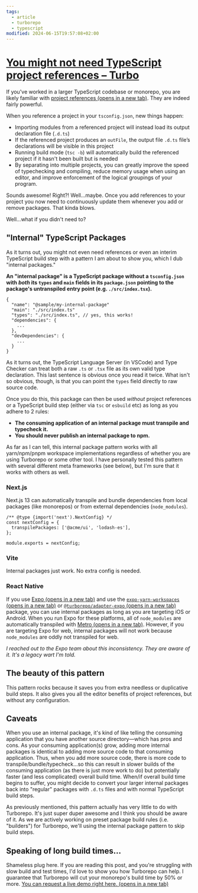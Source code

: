 ```yaml
---
tags:
  - article
  - turborepo
  - typescript
modified: 2024-06-15T19:57:08+02:00
---
```



# [You might not need TypeScript project references – Turbo](https://turbo.build/blog/you-might-not-need-typescript-project-references)

If you've worked in a larger TypeScript codebase or monorepo, you are likely familiar with [project references (opens in a new tab)](https://www.typescriptlang.org/docs/handbook/project-references.html). They are indeed fairly powerful.

When you reference a project in your `tsconfig.json`, new things happen:

-   Importing modules from a referenced project will instead load its output declaration file (`.d.ts`)
-   If the referenced project produces an `outFile`, the output file `.d.ts` file’s declarations will be visible in this project
-   Running build mode (`tsc -b`) will automatically build the referenced project if it hasn't been built but is needed
-   By separating into multiple projects, you can greatly improve the speed of typechecking and compiling, reduce memory usage when using an editor, and improve enforcement of the logical groupings of your program.

Sounds awesome! Right?! Well...maybe. Once you add references to your project you now need to continuously update them whenever you add or remove packages. That kinda blows.

Well...what if you didn't need to?

## "Internal" TypeScript Packages[](https://turbo.build/blog/you-might-not-need-typescript-project-references#internal-typescript-packages)

As it turns out, you might not even need references or even an interim TypeScript build step with a pattern I am about to show you, which I dub "internal packages."

**An "internal package" is a TypeScript package without a `tsconfig.json` with *both* its `types` and `main` fields in its `package.json` pointing to the package's untranspiled entry point (e.g. `./src/index.tsx`).**

```
{
  "name": "@sample/my-internal-package"
  "main": "./src/index.ts"
  "types": "./src/index.ts", // yes, this works!
  "dependencies": {
    ...
  },
  "devDependencies": {
    ...
  }
}
```

As it turns out, the TypeScript Language Server (in VSCode) and Type Checker can treat both a raw `.ts` or `.tsx` file as its own valid type declaration. This last sentence is obvious once you read it twice. What isn't so obvious, though, is that you can point the `types` field directly to raw source code.

Once you do this, this package can then be used *without* project references or a TypeScript build step (either via `tsc` or `esbuild` etc) as long as you adhere to 2 rules:

-   **The consuming application of an internal package must transpile and typecheck it.**
-   **You should never publish an internal package to npm.**

As far as I can tell, this internal package pattern works with all yarn/npm/pnpm workspace implementations regardless of whether you are using Turborepo or some other tool. I have personally tested this pattern with several different meta frameworks (see below), but I'm sure that it works with others as well.

### Next.js[](https://turbo.build/blog/you-might-not-need-typescript-project-references#nextjs)

Next.js 13 can automatically transpile and bundle dependencies from local packages (like monorepos) or from external dependencies (`node_modules`).

```
/** @type {import('next').NextConfig} */
const nextConfig = {
  transpilePackages: ['@acme/ui', 'lodash-es'],
};
 
module.exports = nextConfig;
```

### Vite[](https://turbo.build/blog/you-might-not-need-typescript-project-references#vite)

Internal packages just work. No extra config is needed.

### React Native[](https://turbo.build/blog/you-might-not-need-typescript-project-references#react-native)

If you use [Expo (opens in a new tab)](https://expo.dev/) and use the [`expo-yarn-workspaces` (opens in a new tab)](https://github.com/expo/expo/tree/master/packages/expo-yarn-workspaces) or [`@turborepo/adapter-expo` (opens in a new tab)](https://www.npmjs.com/package/@turborepo/adapter-expo) package, you can use internal packages as long as you are targeting iOS or Android. When you run Expo for these platforms, all of `node_modules` are automatically transpiled with [Metro (opens in a new tab)](https://facebook.github.io/metro/). However, if you are targeting Expo for web, internal packages will not work because `node_modules` are oddly not transpiled for web.

*I reached out to the Expo team about this inconsistency. They are aware of it. It's a legacy wart I'm told.*

## The beauty of this pattern[](https://turbo.build/blog/you-might-not-need-typescript-project-references#the-beauty-of-this-pattern)

This pattern rocks because it saves you from extra needless or duplicative build steps. It also gives you all the editor benefits of project references, but without any configuration.

## Caveats[](https://turbo.build/blog/you-might-not-need-typescript-project-references#caveats)

When you use an internal package, it's kind of like telling the consuming application that you have another source directory—which has pros and cons. As your consuming application(s) grow, adding more internal packages is identical to adding more source code to that consuming application. Thus, when you add more source code, there is more code to transpile/bundle/typecheck...so this can result in slower builds of the consuming application (as there is just more work to do) but potentially faster (and less complicated) overall build time. When/if overall build time begins to suffer, you might decide to convert your larger internal packages back into "regular" packages with `.d.ts` files and with normal TypeScript build steps.

As previously mentioned, this pattern actually has very little to do with Turborepo. It's just super duper awesome and I think you should be aware of it. As we are actively working on preset package build rules (i.e. "builders") for Turborepo, we'll using the internal package pattern to skip build steps.

## Speaking of long build times...[](https://turbo.build/blog/you-might-not-need-typescript-project-references#speaking-of-long-build-times)

Shameless plug here. If you are reading this post, and you're struggling with slow build and test times, I'd love to show you how Turborepo can help. I guarantee that Turborepo will cut your monorepo's build time by 50% or more. [You can request a live demo right here. (opens in a new tab)](https://vercel.com/contact/sales?utm_source=turbo.build&utm_medium=referral&utm_campaign=blog-project-references)